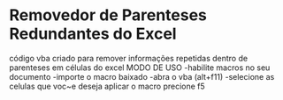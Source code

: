# Removedor de Parenteses Redundantes do Excel
código vba criado para remover informações repetidas dentro de parenteses em células do excel
MODO DE USO
-habilite macros no seu documento
-importe o macro baixado
-abra o vba (alt+f11)
-selecione as celulas que voc~e deseja aplicar o macro
precione f5
